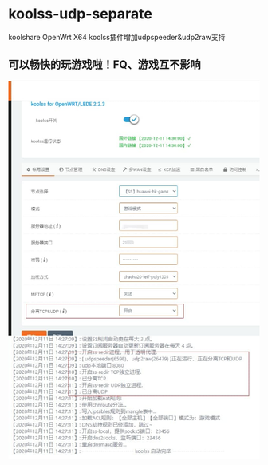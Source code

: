 # koolss-udp-separate
koolshare OpenWrt X64 koolss插件增加udpspeeder&amp;udp2raw支持

## 可以畅快的玩游戏啦！FQ、游戏互不影响 ##

![image](https://raw.githubusercontent.com/danube533/koolss-udp-separate/main/1.jpg)
![image](https://raw.githubusercontent.com/danube533/koolss-udp-separate/main/2.jpg) 
